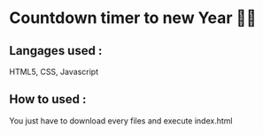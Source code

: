 # Countdown timer to new Year 🎉🎉

## Langages used :

HTML5, CSS, Javascript

## How to used :

You just have to download every files and execute index.html
